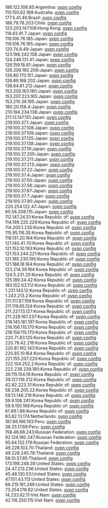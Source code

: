 186.122.108.85:Argentina: [ovpn config](vpn/186_122_108_85.ovpn)  
110.150.62.169:Australia: [ovpn config](vpn/110_150_62_169.ovpn)  
177.5.41.46:Brazil: [ovpn config](vpn/177_5_41_46.ovpn)  
186.79.76.203:Chile: [ovpn config](vpn/186_79_76_203.ovpn)  
123.203.147.106:Hong Kong: [ovpn config](vpn/123_203_147_106.ovpn)  
118.83.91.7:Japan: [ovpn config](vpn/118_83_91_7.ovpn)  
119.106.76.185:Japan: [ovpn config](vpn/119_106_76_185.ovpn)  
119.106.76.185:Japan: [ovpn config](vpn/119_106_76_185.ovpn)  
120.74.8.49:Japan: [ovpn config](vpn/120_74_8_49.ovpn)  
123.198.242.158:Japan: [ovpn config](vpn/123_198_242_158.ovpn)  
124.246.131.41:Japan: [ovpn config](vpn/124_246_131_41.ovpn)  
126.159.18.81:Japan: [ovpn config](vpn/126_159_18_81.ovpn)  
126.206.190.209:Japan: [ovpn config](vpn/126_206_190_209.ovpn)  
126.80.170.151:Japan: [ovpn config](vpn/126_80_170_151.ovpn)  
126.89.188.202:Japan: [ovpn config](vpn/126_89_188_202.ovpn)  
138.64.81.212:Japan: [ovpn config](vpn/138_64_81_212.ovpn)  
153.205.163.180:Japan: [ovpn config](vpn/153_205_163_180.ovpn)  
153.207.223.165:Japan: [ovpn config](vpn/153_207_223_165.ovpn)  
153.210.36.195:Japan: [ovpn config](vpn/153_210_36_195.ovpn)  
180.20.158.4:Japan: [ovpn config](vpn/180_20_158_4.ovpn)  
210.194.234.138:Japan: [ovpn config](vpn/210_194_234_138.ovpn)  
211.13.147.151:Japan: [ovpn config](vpn/211_13_147_151.ovpn)  
219.100.37.1:Japan: [ovpn config](vpn/219_100_37_1.ovpn)  
219.100.37.108:Japan: [ovpn config](vpn/219_100_37_108.ovpn)  
219.100.37.109:Japan: [ovpn config](vpn/219_100_37_109.ovpn)  
219.100.37.125:Japan: [ovpn config](vpn/219_100_37_125.ovpn)  
219.100.37.138:Japan: [ovpn config](vpn/219_100_37_138.ovpn)  
219.100.37.19:Japan: [ovpn config](vpn/219_100_37_19.ovpn)  
219.100.37.205:Japan: [ovpn config](vpn/219_100_37_205.ovpn)  
219.100.37.211:Japan: [ovpn config](vpn/219_100_37_211.ovpn)  
219.100.37.213:Japan: [ovpn config](vpn/219_100_37_213.ovpn)  
219.100.37.22:Japan: [ovpn config](vpn/219_100_37_22.ovpn)  
219.100.37.4:Japan: [ovpn config](vpn/219_100_37_4.ovpn)  
219.100.37.50:Japan: [ovpn config](vpn/219_100_37_50.ovpn)  
219.100.37.58:Japan: [ovpn config](vpn/219_100_37_58.ovpn)  
219.100.37.67:Japan: [ovpn config](vpn/219_100_37_67.ovpn)  
219.100.37.7:Japan: [ovpn config](vpn/219_100_37_7.ovpn)  
219.100.37.90:Japan: [ovpn config](vpn/219_100_37_90.ovpn)  
220.254.122.47:Japan: [ovpn config](vpn/220_254_122_47.ovpn)  
60.56.208.115:Japan: [ovpn config](vpn/60_56_208_115.ovpn)  
112.147.24.51:Korea Republic of: [ovpn config](vpn/112_147_24_51.ovpn)  
114.199.225.229:Korea Republic of: [ovpn config](vpn/114_199_225_229.ovpn)  
114.200.1.235:Korea Republic of: [ovpn config](vpn/114_200_1_235.ovpn)  
115.95.116.35:Korea Republic of: [ovpn config](vpn/115_95_116_35.ovpn)  
118.131.20.164:Korea Republic of: [ovpn config](vpn/118_131_20_164.ovpn)  
121.140.41.70:Korea Republic of: [ovpn config](vpn/121_140_41_70.ovpn)  
121.152.10.193:Korea Republic of: [ovpn config](vpn/121_152_10_193.ovpn)  
121.153.244.221:Korea Republic of: [ovpn config](vpn/121_153_244_221.ovpn)  
121.185.230.195:Korea Republic of: [ovpn config](vpn/121_185_230_195.ovpn)  
121.188.18.164:Korea Republic of: [ovpn config](vpn/121_188_18_164.ovpn)  
123.214.39.184:Korea Republic of: [ovpn config](vpn/123_214_39_184.ovpn)  
124.5.231.20:Korea Republic of: [ovpn config](vpn/124_5_231_20.ovpn)  
125.189.34.42:Korea Republic of: [ovpn config](vpn/125_189_34_42.ovpn)  
183.102.63.112:Korea Republic of: [ovpn config](vpn/183_102_63_112.ovpn)  
1.231.143.12:Korea Republic of: [ovpn config](vpn/1_231_143_12.ovpn)  
1.243.213.2:Korea Republic of: [ovpn config](vpn/1_243_213_2.ovpn)  
211.117.87.159:Korea Republic of: [ovpn config](vpn/211_117_87_159.ovpn)  
211.119.65.124:Korea Republic of: [ovpn config](vpn/211_119_65_124.ovpn)  
211.227.13.127:Korea Republic of: [ovpn config](vpn/211_227_13_127.ovpn)  
211.229.167.237:Korea Republic of: [ovpn config](vpn/211_229_167_237.ovpn)  
218.145.181.197:Korea Republic of: [ovpn config](vpn/218_145_181_197.ovpn)  
218.156.115.170:Korea Republic of: [ovpn config](vpn/218_156_115_170.ovpn)  
218.156.115.170:Korea Republic of: [ovpn config](vpn/218_156_115_170.ovpn)  
220.71.83.125:Korea Republic of: [ovpn config](vpn/220_71_83_125.ovpn)  
220.79.42.216:Korea Republic of: [ovpn config](vpn/220_79_42_216.ovpn)  
220.81.162.143:Korea Republic of: [ovpn config](vpn/220_81_162_143.ovpn)  
220.85.10.164:Korea Republic of: [ovpn config](vpn/220_85_10_164.ovpn)  
221.155.207.220:Korea Republic of: [ovpn config](vpn/221_155_207_220.ovpn)  
222.104.252.2:Korea Republic of: [ovpn config](vpn/222_104_252_2.ovpn)  
222.238.239.180:Korea Republic of: [ovpn config](vpn/222_238_239_180.ovpn)  
39.115.154.19:Korea Republic of: [ovpn config](vpn/39_115_154_19.ovpn)  
39.127.119.212:Korea Republic of: [ovpn config](vpn/39_127_119_212.ovpn)  
42.82.223.31:Korea Republic of: [ovpn config](vpn/42_82_223_31.ovpn)  
58.238.205.22:Korea Republic of: [ovpn config](vpn/58_238_205_22.ovpn)  
59.13.146.219:Korea Republic of: [ovpn config](vpn/59_13_146_219.ovpn)  
59.9.108.241:Korea Republic of: [ovpn config](vpn/59_9_108_241.ovpn)  
59.9.150.168:Korea Republic of: [ovpn config](vpn/59_9_150_168.ovpn)  
61.99.1.86:Korea Republic of: [ovpn config](vpn/61_99_1_86.ovpn)  
83.82.13.174:Netherlands: [ovpn config](vpn/83_82_13_174.ovpn)  
187.86.166.193:Peru: [ovpn config](vpn/187_86_166_193.ovpn)  
38.25.17.69:Peru: [ovpn config](vpn/38_25_17_69.ovpn)  
158.46.68.243:Russian Federation: [ovpn config](vpn/158_46_68_243.ovpn)  
92.124.160.247:Russian Federation: [ovpn config](vpn/92_124_160_247.ovpn)  
95.84.132.179:Russian Federation: [ovpn config](vpn/95_84_132_179.ovpn)  
49.228.103.70:Thailand: [ovpn config](vpn/49_228_103_70.ovpn)  
49.228.245.78:Thailand: [ovpn config](vpn/49_228_245_78.ovpn)  
58.10.57.85:Thailand: [ovpn config](vpn/58_10_57_85.ovpn)  
173.198.248.39:United States: [ovpn config](vpn/173_198_248_39.ovpn)  
24.47.213.236:United States: [ovpn config](vpn/24_47_213_236.ovpn)  
45.48.130.53:United States: [ovpn config](vpn/45_48_130_53.ovpn)  
47.151.43.113:United States: [ovpn config](vpn/47_151_43_113.ovpn)  
66.215.181.249:United States: [ovpn config](vpn/66_215_181_249.ovpn)  
73.254.178.82:United States: [ovpn config](vpn/73_254_178_82.ovpn)  
14.233.82.11:Viet Nam: [ovpn config](vpn/14_233_82_11.ovpn)  
42.116.250.115:Viet Nam: [ovpn config](vpn/42_116_250_115.ovpn)  
